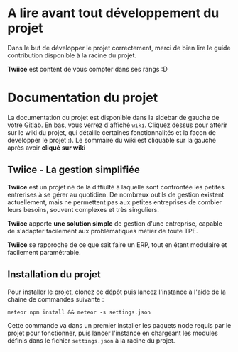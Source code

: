 # A lire avant tout développement du projet

Dans le but de développer le projet correctement, merci de bien lire le guide 
contribution disponible à la racine du projet. 

**Twiice** est content de vous compter dans ses rangs :D

# Documentation du projet

La documentation du projet est disponible dans la sidebar de gauche de votre 
Gitlab. En bas, vous verrez d'affiché `wiki`. Cliquez dessus pour atterir sur 
le wiki du projet, qui détaille certaines fonctionnalités et la façon de 
développer le projet :). Le sommaire du wiki est cliquable sur la gauche après 
avoir **cliqué sur wiki**

## Twiice - La gestion simplifiée

**Twiice** est un projet né de la diffiulté à laquelle sont confrontée les petites 
entrerises à se gérer au quotidien. De nombreux outils de gestion existent
actuellement, mais ne permettent pas aux petites entreprises de combler leurs 
besoins, souvent complexes et très singuliers.

**Twiice** apporte **une solution simple** de gestion d'une entreprise, capable de 
s'adapter facilement aux problématiques métier de toute TPE.

**Twiice** se rapproche de ce que sait faire un ERP, tout en étant modulaire
et facilement paramétrable.

## Installation du projet

Pour installer le projet, clonez ce dépôt puis lancez l'instance à l'aide de la
chaine de commandes suivante : 

`meteor npm install && meteor -s settings.json`

Cette commande va dans un premier installer les paquets node requis par le 
projet pour fonctionner, puis lancer l'instance en chargeant les modules
définis dans le fichier `settings.json` à la racine du projet. 